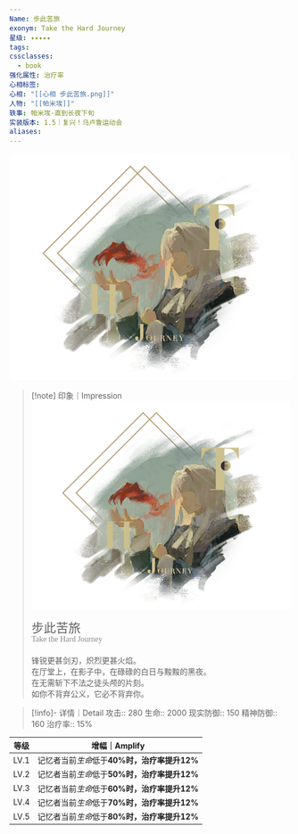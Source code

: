 ```yaml
---
Name: 步此苦旅
exonym: Take the Hard Journey
星级: ✦✦✦✦✦
tags:
cssclasses:
  - book
强化属性: 治疗率
心相标签:
心相: "[[心相 步此苦旅.png]]"
人物: "[[帕米埃]]"
轶事: 帕米埃·直到长夜下旬
实装版本: 1.5｜复兴！乌卢鲁运动会
aliases: 
---
```

![cover](assets/步此苦旅｜Take%20the%20Hard%20Journey.assets/心相%20步此苦旅.png)

> [!note] 印象｜Impression
> ![心相 步此苦旅|inlL|300](assets/步此苦旅｜Take%20the%20Hard%20Journey.assets/心相%20步此苦旅.png)
> <p style="font-family: '家族宋', sans-serif; font-size: 22px; line-height: 0.75; text-indent: 0;">步此苦旅<br><span style="font-family: serif; font-size: 14px; color: #888888;">Take the Hard Journey</span></p>
> 
> 锋锐更甚剑刃，炽烈更甚火焰。  
> 在厅堂上，在影子中，在碌碌的白日与黢黢的黑夜。  
> 在无需斩下不法之徒头颅的片刻。  
> 如你不背弃公义，它必不背弃你。

> [!info]- 详情｜Detail
> 攻击:: 280
> 生命:: 2000
> 现实防御:: 150
> 精神防御:: 160
> 治疗率:: 15%

| 等级 |                  增幅｜Amplify                   |
| :--: | :----------------------------------------------: |
| LV.1 | 记忆者当前*生命*低于**40%**时，治疗率提升**12%** |
| LV.2 | 记忆者当前*生命*低于**50%**时，治疗率提升**12%** |
| LV.3 | 记忆者当前*生命*低于**60%**时，治疗率提升**12%** |
| LV.4 | 记忆者当前*生命*低于**70%**时，治疗率提升**12%** |
| LV.5 | 记忆者当前*生命*低于**80%**时，治疗率提升**12%** |
